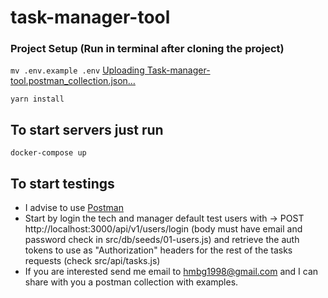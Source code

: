 # task-manager-tool

### Project Setup (Run in terminal after cloning the project)
` mv .env.example .env `
[Uploading Task-manager-tool.postman_collection.json…]()

`yarn install`

## To start servers just run

`docker-compose up`

## To start testings

- I advise to use [Postman](https://www.postman.com/)
- Start by login the tech and manager default test users with -> POST http://localhost:3000/api/v1/users/login (body must have email and password check in src/db/seeds/01-users.js) and retrieve the auth tokens to use as "Authorization" headers for the rest of the tasks requests (check src/api/tasks.js)
- If you are interested send me email to hmbg1998@gmail.com and I can share with you a postman collection with examples.
